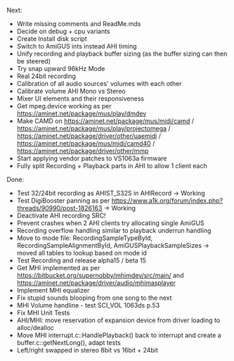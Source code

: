 Next:
- Write missing comments and ReadMe.mds
- Decide on debug + cpu variants
- Create Install disk script
- Switch to AmiGUS ints instead AHI timing
- Unify recording and playback buffer sizing 
  (as the buffer sizing can then be steered)
- Try snap upward 96kHz Mode
- Real 24bit recording
- Calibration of all audio sources' volumes with each other
- Calibrate volume AHI Mono vs Stereo
- Mixer UI elements and their responsiveness
- Get mpeg.device working as per https://aminet.net/package/mus/play/dmdev
- Make CAMD on https://aminet.net/package/mus/midi/camd / https://aminet.net/package/mus/play/projectomega / https://aminet.net/package/driver/other/uaemidi / https://aminet.net/package/mus/midi/camd40 / https://aminet.net/package/driver/other/mmp
- Start applying vendor patches to VS1063a firmware
- Fully split Recording + Playback parts in AHI to allow 1 client each

Done:
- Test 32/24bit recording as AHIST_S32S in AHIRecord -> Working
- Test DigiBooster panning as per https://www.a1k.org/forum/index.php?threads/90990/post-1826163 -> Working
- Deactivate AHI recording SRC!
- Prevent crashes when 2 AHI clients try allocating single AmiGUS
- Recording overflow handling similar to playback underrun handling
- Move to mode file: RecordingSampleTypeById, RecordingSampleAlignmentById, AmiGUSPlaybackSampleSizes -> moved all tables to lookup based on mode id
- Test Recording and release alpha15 / beta 15
- Get MHI implemented as per https://bitbucket.org/supernobby/mhimdev/src/main/ and https://aminet.net/package/driver/audio/mhimasplayer
- Implement MHI equalizer
- Fix stupid sounds blooping from one song to the next
- MHI Volume handline - test SCI_VOL 1063ds p.53
- Fix MHI Unit Tests
- AHI/MHI: move reservation of expansion device from driver loading to alloc/dealloc
- Move MHI interrupt.c::HandlePlayback() back to interrupt and create a buffer.c::getNextLong(), adapt tests
- Left/right swapped in stereo 8bit vs 16bit + 24bit
